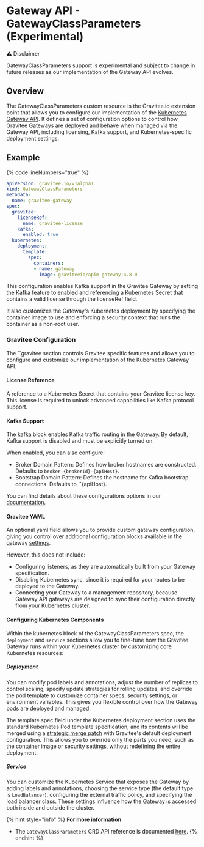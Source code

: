 # Gateway API - GatewayClassParameters (Experimental)

⚠️ Disclaimer

GatewayClassParameters support is experimental and subject to change in future releases as our implementation of the Gateway API evolves.

## Overview

The GatewayClassParameters custom resource is the Gravitee.io extension point that allows you to configure our implementation of the [Kubernetes Gateway API](https://gateway-api.sigs.k8s.io/). It defines a set of configuration options to control how Gravitee Gateways are deployed and behave when managed via the Gateway API, including licensing, Kafka support, and Kubernetes-specific deployment settings.

## Example

{% code lineNumbers="true" %}
```yaml
apiVersion: gravitee.io/v1alpha1
kind: GatewayClassParameters
metadata:
  name: gravitee-gateway
spec:
  gravitee:
    licenseRef:
      name: gravitee-license
    kafka:
      enabled: true
  kubernetes:
    deployment:
      template:
        spec:
          containers:
          - name: gateway
            image: graviteeio/apim-gateway:4.8.0
```

This configuration enables Kafka support in the Gravitee Gateway by setting the Kafka feature to enabled and referencing a Kubernetes Secret that contains a valid license through the licenseRef field.

It also customizes the Gateway's Kubernetes deployment by specifying the container image to use and enforcing a security context that runs the container as a non-root user.

### Gravitee Configuration

The ``gravitee section controls Gravitee specific features and allows you to configure and customize our implementation of the Kubernetes Gateway API.

#### License Reference

A reference to a Kubernetes Secret that contains your Gravitee license key. This license is required to unlock advanced capabilities like Kafka protocol support.

#### Kafka Support

The kafka block enables Kafka traffic routing in the Gateway. By default, Kafka support is disabled and must be explicitly turned on.

When enabled, you can also configure:

  - Broker Domain Pattern: Defines how broker hostnames are constructed. Defaults to `broker-{brokerId}-{apiHost}`.
  - Bootstrap Domain Pattern: Defines the hostname for Kafka bootstrap connections. Defaults to ``{apiHost}.

You can find details about these configurations options in our [documentation](https://documentation.gravitee.io/apim/kafka-gateway/configure-the-kafka-gateway-and-client).

#### Gravitee YAML

An optional yaml field allows you to provide custom gateway configuration, giving you control over additional configuration blocks available in the gateway [settings](https://documentation.gravitee.io/apim/configure-apim/apim-components/gravitee-gateway).

However, this does not include:

  - Configuring listeners, as they are automatically built from your Gateway specification.
  - Disabling Kubernetes sync, since it is required for your routes to be deployed to the Gateway.
  - Connecting your Gateway to a management repository, because Gateway API gateways are designed to sync their configuration directly from your Kubernetes cluster.

#### Configuring Kubernetes Components

Within the kubernetes block of the GatewayClassParameters spec, the `deployment` and `service` sections allow you to fine-tune how the Gravitee Gateway runs within your Kubernetes cluster by customizing core Kubernetes resources:

##### Deployment

You can modify pod labels and annotations, adjust the number of replicas to control scaling, specify update strategies for rolling updates, and override the pod template to customize container specs, security settings, or environment variables. This gives you flexible control over how the Gateway pods are deployed and managed.

The template.spec field under the Kubernetes deployment section uses the standard Kubernetes Pod template specification, and its contents will be merged using a [strategic merge patch](https://kubernetes.io/docs/tasks/manage-kubernetes-objects/update-api-object-kubectl-patch/) with Gravitee's default deployment configuration. This allows you to override only the parts you need, such as the container image or security settings, without redefining the entire deployment.

##### Service

You can customize the Kubernetes Service that exposes the Gateway by adding labels and annotations, choosing the service type (the default type is `LoadBalancer`), configuring the external traffic policy, and specifying the load balancer class. These settings influence how the Gateway is accessed both inside and outside the cluster.

{% hint style="info" %}
**For more information**

* The `GatewayClassParameters` CRD API reference is documented [here](../../reference/api-reference.md).
{% endhint %}
